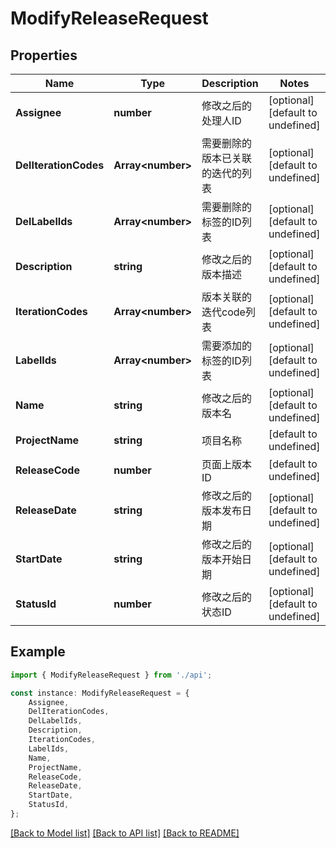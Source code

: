 # ModifyReleaseRequest


## Properties

Name | Type | Description | Notes
------------ | ------------- | ------------- | -------------
**Assignee** | **number** | 修改之后的处理人ID | [optional] [default to undefined]
**DelIterationCodes** | **Array&lt;number&gt;** | 需要删除的版本已关联的迭代的列表 | [optional] [default to undefined]
**DelLabelIds** | **Array&lt;number&gt;** | 需要删除的标签的ID列表 | [optional] [default to undefined]
**Description** | **string** | 修改之后的版本描述 | [optional] [default to undefined]
**IterationCodes** | **Array&lt;number&gt;** | 版本关联的迭代code列表 | [optional] [default to undefined]
**LabelIds** | **Array&lt;number&gt;** | 需要添加的标签的ID列表 | [optional] [default to undefined]
**Name** | **string** | 修改之后的版本名 | [optional] [default to undefined]
**ProjectName** | **string** | 项目名称  | [default to undefined]
**ReleaseCode** | **number** | 页面上版本ID | [default to undefined]
**ReleaseDate** | **string** | 修改之后的版本发布日期 | [optional] [default to undefined]
**StartDate** | **string** | 修改之后的版本开始日期 | [optional] [default to undefined]
**StatusId** | **number** | 修改之后的状态ID | [optional] [default to undefined]

## Example

```typescript
import { ModifyReleaseRequest } from './api';

const instance: ModifyReleaseRequest = {
    Assignee,
    DelIterationCodes,
    DelLabelIds,
    Description,
    IterationCodes,
    LabelIds,
    Name,
    ProjectName,
    ReleaseCode,
    ReleaseDate,
    StartDate,
    StatusId,
};
```

[[Back to Model list]](../README.md#documentation-for-models) [[Back to API list]](../README.md#documentation-for-api-endpoints) [[Back to README]](../README.md)
